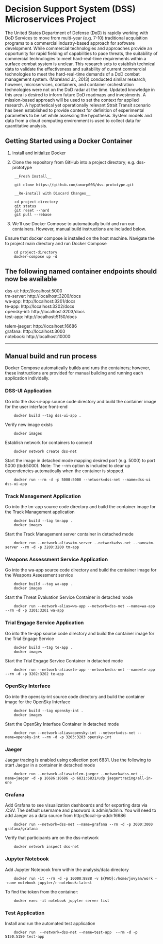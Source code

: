 # Decision Support System (DSS) Microservices Project

The United States Department of Defense (DoD) is rapidly working with DoD Services to move from multi-year (e.g. 7-10) traditional acquisition programs to a commercial industry-based approach for software development. While commercial technologies and approaches provide an opportunity for rapid fielding of capabilities to pace threats, the suitability of commercial technologies to meet hard-real-time requirements within a surface combat system is unclear. This research sets to establish technical data to validate the effectiveness and suitability of current commercial technologies to meet the hard-real-time demands of a DoD combat management system. (Moreland Jr., 2013) conducted similar research; however, microservices, containers, and container orchestration technologies were not on the DoD radar at the time. Updated knowledge in this area is desired to inform future DoD roadmaps and investments. A mission-based approach will be used to set the context for applied research. A hypothetical yet operationally relevant Strait Transit scenario has been established to provide context for definition of experimental parameters to be set while assessing the hypothesis. System models and data from a cloud computing environment is used to collect data for quantitative analysis.

## Getting Started using a Docker Container

1. Install and initialize Docker

2. Clone the repository from GitHub into a project directory; e.g. dss-prototype

        __Fresh Install__

        git clone https://github.com/amurp003/dss-prototype.git

        __Re-install with Discard Changes__

        cd project-directory
        git status
        git reset --hard
        git pull --rebase

3. We'll use Docker Compose to automatically build and run our containers. However, manual build instructions are included below. 

Ensure that docker compose is installed on the host machine. Navigate the to project main directory and run Docker Compose

        cd project-directory
        docker-compose up -d

## The following named container endpoints should now be available

dss-ui:         http://localhost:5000  
tm-server:      http://localhost:3200/docs  
wa-app:         http://localhost:3201/docs  
te-app:         http://localhost:3202/docs   
opensky-int:    http://localhost:3203/docs  
test-app:       http://localhost:5150/docs 
  
telem-jaeger:   http://localhost:16686  
grafana:        http://localhost:3000  
notebook:       http://localhost:10000  

-------------------------------------------------------------------------
## Manual build and run process
Docker Compose automatically builds and runs the containers; however, these instructions are provided for manual building and running each application individally.

### DSS-UI Application
Go into the dss-ui-app source code directory and build the container image for the user interface front-end

        docker build --tag dss-ui-app .

Verify new image exists

        docker images

Establish network for containers to connect

        docker network create dss-net

Start the image in detached mode mapping desired port (e.g. 5000) to port 5000 (tbd:5000). Note: The --rm option is included to clear up dependencies automatically when the container is stopped.

        docker run --rm -d -p 5000:5000 --network=dss-net --name=dss-ui dss-ui-app

### Track Management Application
Go into the tm-app source code directory and build the container image for the Track Management application

        docker build --tag tm-app .
        docker images

Start the Track Management server container in detached mode

        docker run --network-alias=tm-server --network=dss-net --name=tm-server --rm -d -p 3200:3200 tm-app

### Weapons Assessment Service Application
Go into the wa-app source code directory and build the container image for the Weapons Assessment service

        docker build --tag wa-app .
        docker images

Start the Threat Evaluation Service Container in detached mode

        docker run --network-alias=wa-app --network=dss-net --name=wa-app --rm -d -p 3201:3201 wa-app


### Trial Engage Service Application
Go into the te-app source code directory and build the container image for the Trial Engage Service

        docker build --tag te-app .
        docker images

Start the Trial Engage Service Container in detached mode

        docker run --network-alias=te-app --network=dss-net --name=te-app --rm -d -p 3202:3202 te-app

### OpenSky Interface
Go into the opensky-int source code directory and build the container image for the OpenSky Interface

        docker build --tag opensky-int .
        docker images

Start the OpenSky Interface Container in detached mode

        docker run --network-alias=opensky-int --network=dss-net --name=opensky-int --rm -d -p 3203:3203 opensky-int


### Jaeger
Jaegar tracing is enabled using collection port 6831. Use the following to start Jaegar in a container in detached mode

        docker run --network-alias=telem-jaeger --network=dss-net --name=jaeger -d -p 16686:16686 -p 6831:6831/udp jaegertracing/all-in-one

### Grafana
Add Grafana to see visualization dashboards and for exporting data via .CSV. The default username and password is admin/admin. You will need to add Jaeger as a data source from http://local-ip-addr:16686

        docker run --network=dss-net --name=grafana --rm -d -p 3000:3000 grafana/grafana

Verify that participants are on the dss-network

        docker network inspect dss-net

### Jupyter Notebook
Add Jupyter Notebook from within the analysis/data directory

        docker run -it --rm -d -p 10000:8888 -v ${PWD}:/home/jovyan/work --name notebook jupyter/r-notebook:latest
        
To find the token from the container:

        docker exec -it notebook jupyter server list

### Test Application
Install and run the automated test application

        docker run  --network=dss-net --name=test-app  --rm -d -p 5150:5150 test-app